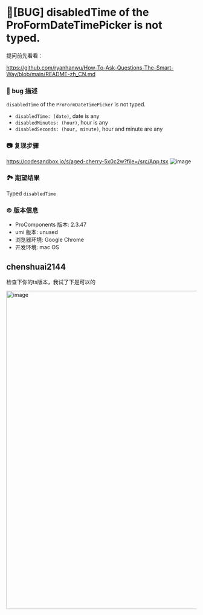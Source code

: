 # 🐛[BUG] disabledTime of the ProFormDateTimePicker is not typed.

提问前先看看：

https://github.com/ryanhanwu/How-To-Ask-Questions-The-Smart-Way/blob/main/README-zh_CN.md

### 🐛 bug 描述

`disabledTime` of the `ProFormDateTimePicker` is not typed.

- `disabledTime: (date)`, date is any
- `disabledMinutes: (hour)`, hour is any
- `disabledSeconds: (hour, minute)`, hour and minute are any

### 📷 复现步骤

https://codesandbox.io/s/aged-cherry-5x0c2w?file=/src/App.tsx
![image](https://user-images.githubusercontent.com/20913381/209091312-849a2df9-00d8-4075-b38a-c1082b358ea4.png)

### 🏞 期望结果

Typed `disabledTime`

### © 版本信息

- ProComponents 版本: 2.3.47
- umi 版本: unused
- 浏览器环境: Google Chrome
- 开发环境: mac OS

## chenshuai2144

检查下你的ts版本，我试了下是可以的

<img width="842" alt="image" src="https://user-images.githubusercontent.com/8186664/217454915-d5fa56da-5387-495f-b4de-bc9a6d4568bb.png">
